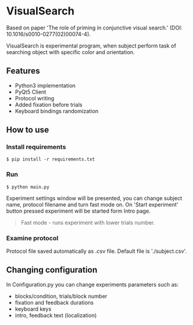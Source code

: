 # VisualSearch
Based on paper 'The role of priming in conjunctive visual search.' (DOI: 10.1016/s0010-0277(02)00074-4).

VisualSearch is experimental program, when subject perform task of searching object with specific color and orientation. 

## Features
* Python3 implementation
* PyQt5 Client
* Protocol writing
* Added fixation before trials 
* Keyboard bindings randomization

## How to use
### Install requirements
 `$ pip install -r requirements.txt`
### Run
`$ python main.py`

Experiment settings window will be presented, you can change subject name, protocol filename and turn fast mode on. 
On 'Start experiment' button pressed experiment will be started form Intro page.
> Fast mode - runs experiment with lower trials number.
### Examine protocol
Protocol file saved automatically as .csv file. Default file is './subject.csv'.

## Changing configuration
In Configuration.py you can change experiments parameters such as:
* blocks/condition, trials/block number
* fixation and feedback durations
* keyboard keys
* intro, feedback text (localization)

